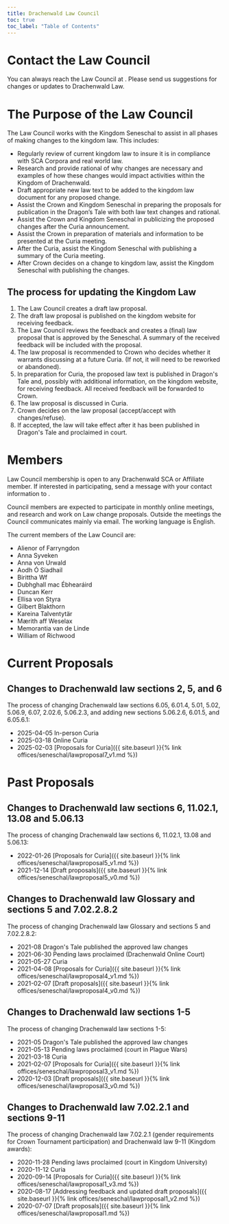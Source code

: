 ```yaml
---
title: Drachenwald Law Council
toc: true
toc_label: "Table of Contents"
---
```


# Contact the Law Council

You can always reach the Law Council at <script>document.write(String.fromCharCode(108,97,119,64,100,114,97,99,104,101,110,119,97,108,100,46,115,99,97,46,111,114,103 ));</script>. Please send us suggestions for changes or updates to Drachenwald Law.

# The Purpose of the Law Council

The Law Council works with the Kingdom Seneschal to assist in all phases of making changes to the kingdom law. This includes:
* Regularly review of current kingdom law to insure it is in compliance with SCA Corpora and real world law.
* Research and provide rational of why changes are necessary and examples of how these changes would impact activities within the Kingdom of Drachenwald.  
* Draft appropriate new law text to be added to the kingdom law document for any proposed change.
* Assist the Crown and Kingdom Seneschal in preparing the proposals for publication in the Dragon’s Tale with both law text changes and rational.
* Assist the Crown and Kingdom Seneschal in publicizing the proposed changes after the Curia announcement.
* Assist the Crown in preparation of materials and information to be presented at the Curia meeting.
* After the Curia, assist the Kingdom Seneschal with publishing a summary of the Curia meeting.
* After Crown decides on a change to kingdom law, assist the Kingdom Seneschal with publishing the changes.

## The process for updating the Kingdom Law

1. The Law Council creates a draft law proposal.
2. The draft law proposal is published on the kingdom website for receiving feedback.
3. The Law Council reviews the feedback and creates a (final) law proposal that is approved by the Seneschal. A summary of the received feedback will be included with the proposal.
4. The law proposal is recommended to Crown who decides whether it warrants discussing at a future Curia. (If not, it will need to be reworked or abandoned).
5. In preparation for Curia, the proposed law text is published in Dragon's Tale and, possibly with additional information, on the kingdom website, for receiving feedback. All received feedback will be forwarded to Crown.
6. The law proposal is discussed in Curia.
7. Crown decides on the law proposal (accept/accept with changes/refuse).
8. If accepted, the law will take effect after it has been published in Dragon's Tale and proclaimed in court.

# Members

Law Council membership is open to any Drachenwald SCA or Affiliate member. If interested in participating, send a message with your contact information to <script>document.write(String.fromCharCode(108,97,119,64,100,114,97,99,104,101,110,119,97,108,100,46,115,99,97,46,111,114,103 ));</script>.

Council members are expected to participate in monthly online meetings, and research and work on Law change proposals. Outside the meetings the Council communicates mainly via email. The working language is English.

The current members of the Law Council are:
* Alienor of Farryngdon
* Anna Syveken
* Anna von Urwald
* Aodh Ó Siadhail
* Birittha Wf
* Dubhghall mac Ébhearáird
* Duncan Kerr
* Ellisa von Styra
* Gilbert Blakthorn
* Kareina Talventytär
* Mærith aff Weselax
* Memorantia van de Linde
* William of Richwood

# Current Proposals

## Changes to Drachenwald law sections  2, 5, and 6

The process of changing Drachenwald law sections 6.05, 6.01.4, 5.01, 5.02, 5.06.9, 6.07, 2.02.6, 5.06.2.3, and adding new sections 5.06.2.6, 6.01.5, and 6.05.6.1:
* 2025-04-05 In-person Curia
* 2025-03-18 Online Curia
* 2025-02-03 [Proposals for Curia]({{ site.baseurl }}{% link offices/seneschal/lawproposal7_v1.md %})

# Past Proposals

## Changes to Drachenwald law sections 6, 11.02.1, 13.08 and 5.06.13

The process of changing Drachenwald law sections 6, 11.02.1, 13.08 and 5.06.13:
* 2022-01-26 [Proposals for Curia]({{ site.baseurl }}{% link offices/seneschal/lawproposal5_v1.md %})
* 2021-12-14 [Draft proposals]({{ site.baseurl }}{% link offices/seneschal/lawproposal5_v0.md %})

## Changes to Drachenwald law Glossary and sections 5 and 7.02.2.8.2

The process of changing Drachenwald law Glossary and sections 5 and 7.02.2.8.2:
* 2021-08 Dragon's Tale published the approved law changes
* 2021-06-30 Pending laws proclaimed (Drachenwald Online Court)
* 2021-05-27 Curia
* 2021-04-08 [Proposals for Curia]({{ site.baseurl }}{% link offices/seneschal/lawproposal4_v1.md %})
* 2021-02-07 [Draft proposals]({{ site.baseurl }}{% link offices/seneschal/lawproposal4_v0.md %})

## Changes to Drachenwald law sections 1-5

The process of changing Drachenwald law sections 1-5:
* 2021-05 Dragon's Tale published the approved law changes
* 2021-05-13 Pending laws proclaimed (court in Plague Wars)
* 2021-03-18 Curia
* 2021-02-07 [Proposals for Curia]({{ site.baseurl }}{% link offices/seneschal/lawproposal3_v1.md %})
* 2020-12-03 [Draft proposals]({{ site.baseurl }}{% link offices/seneschal/lawproposal3_v0.md %})

## Changes to Drachenwald law 7.02.2.1 and sections 9-11

The process of changing Drachenwald law 7.02.2.1 (gender requirements for Crown Tournament participation) and Drachenwald law 9-11 (Kingdom awards):
* 2020-11-28 Pending laws proclaimed (court in Kingdom University)
* 2020-11-12 Curia
* 2020-09-14 [Proposals for Curia]({{ site.baseurl }}{% link offices/seneschal/lawproposal1_v3.md %})
* 2020-08-17 [Addressing feedback and updated draft proposals]({{ site.baseurl }}{% link offices/seneschal/lawproposal1_v2.md %})
* 2020-07-07 [Draft proposals]({{ site.baseurl }}{% link offices/seneschal/lawproposal1.md %})
